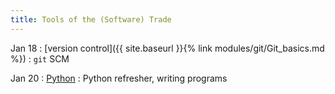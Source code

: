 ```yaml
---
title: Tools of the (Software) Trade
---
```




Jan 18
: [version control]({{ site.baseurl }}{% link modules/git/Git_basics.md %})
  : `git` SCM

Jan 20
: [Python](#)
  : Python refresher, writing programs
  
  
